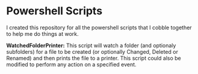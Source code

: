 # Powershell Scripts

I created this repository for all the powershell scripts that I cobble together to help me do things at work.

**WatchedFolderPrinter:**
This script will watch a folder (and optionaly subfolders) for a file to be created (or optionally Changed, Deleted or Renamed) and then prints the file to a printer. This script could also be modified to perform any action on a specified event. 
